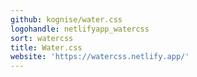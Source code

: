 ```yaml
---
github: kognise/water.css
logohandle: netlifyapp_watercss
sort: watercss
title: Water.css
website: 'https://watercss.netlify.app/'
---
```

